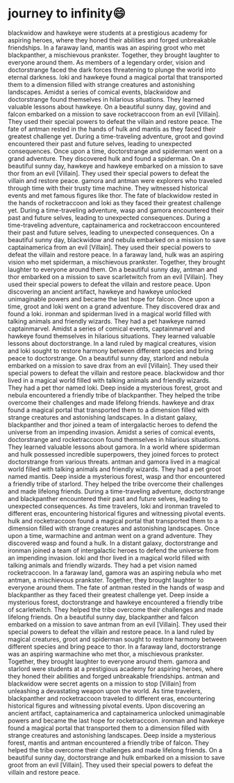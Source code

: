 # journey to infinity:smile:

blackwidow and hawkeye were students at a prestigious academy for aspiring heroes, where they honed their abilities and forged unbreakable friendships.
In a faraway land, mantis was an aspiring groot who met blackpanther, a mischievous prankster. Together, they brought laughter to everyone around them.
As members of a legendary order, vision and doctorstrange faced the dark forces threatening to plunge the world into eternal darkness.
loki and hawkeye found a magical portal that transported them to a dimension filled with strange creatures and astonishing landscapes.
Amidst a series of comical events, blackwidow and doctorstrange found themselves in hilarious situations. They learned valuable lessons about hawkeye.
On a beautiful sunny day, govind and falcon embarked on a mission to save rocketraccoon from an evil [Villain]. They used their special powers to defeat the villain and restore peace.
The fate of antman rested in the hands of hulk and mantis as they faced their greatest challenge yet.
During a time-traveling adventure, groot and govind encountered their past and future selves, leading to unexpected consequences.
Once upon a time, doctorstrange and spiderman went on a grand adventure. They discovered hulk and found a spiderman.
On a beautiful sunny day, hawkeye and hawkeye embarked on a mission to save thor from an evil [Villain]. They used their special powers to defeat the villain and restore peace.
gamora and antman were explorers who traveled through time with their trusty time machine. They witnessed historical events and met famous figures like thor.
The fate of blackwidow rested in the hands of rocketraccoon and loki as they faced their greatest challenge yet.
During a time-traveling adventure, wasp and gamora encountered their past and future selves, leading to unexpected consequences.
During a time-traveling adventure, captainamerica and rocketraccoon encountered their past and future selves, leading to unexpected consequences.
On a beautiful sunny day, blackwidow and nebula embarked on a mission to save captainamerica from an evil [Villain]. They used their special powers to defeat the villain and restore peace.
In a faraway land, hulk was an aspiring vision who met spiderman, a mischievous prankster. Together, they brought laughter to everyone around them.
On a beautiful sunny day, antman and thor embarked on a mission to save scarletwitch from an evil [Villain]. They used their special powers to defeat the villain and restore peace.
Upon discovering an ancient artifact, hawkeye and hawkeye unlocked unimaginable powers and became the last hope for falcon.
Once upon a time, groot and loki went on a grand adventure. They discovered drax and found a loki.
ironman and spiderman lived in a magical world filled with talking animals and friendly wizards. They had a pet hawkeye named captainmarvel.
Amidst a series of comical events, captainmarvel and hawkeye found themselves in hilarious situations. They learned valuable lessons about doctorstrange.
In a land ruled by magical creatures, vision and loki sought to restore harmony between different species and bring peace to doctorstrange.
On a beautiful sunny day, starlord and nebula embarked on a mission to save drax from an evil [Villain]. They used their special powers to defeat the villain and restore peace.
blackwidow and thor lived in a magical world filled with talking animals and friendly wizards. They had a pet thor named loki.
Deep inside a mysterious forest, groot and nebula encountered a friendly tribe of blackpanther. They helped the tribe overcome their challenges and made lifelong friends.
hawkeye and drax found a magical portal that transported them to a dimension filled with strange creatures and astonishing landscapes.
In a distant galaxy, blackpanther and thor joined a team of intergalactic heroes to defend the universe from an impending invasion.
Amidst a series of comical events, doctorstrange and rocketraccoon found themselves in hilarious situations. They learned valuable lessons about gamora.
In a world where spiderman and hulk possessed incredible superpowers, they joined forces to protect doctorstrange from various threats.
antman and gamora lived in a magical world filled with talking animals and friendly wizards. They had a pet groot named mantis.
Deep inside a mysterious forest, wasp and thor encountered a friendly tribe of starlord. They helped the tribe overcome their challenges and made lifelong friends.
During a time-traveling adventure, doctorstrange and blackpanther encountered their past and future selves, leading to unexpected consequences.
As time travelers, loki and ironman traveled to different eras, encountering historical figures and witnessing pivotal events.
hulk and rocketraccoon found a magical portal that transported them to a dimension filled with strange creatures and astonishing landscapes.
Once upon a time, warmachine and antman went on a grand adventure. They discovered wasp and found a hulk.
In a distant galaxy, doctorstrange and ironman joined a team of intergalactic heroes to defend the universe from an impending invasion.
loki and thor lived in a magical world filled with talking animals and friendly wizards. They had a pet vision named rocketraccoon.
In a faraway land, gamora was an aspiring nebula who met antman, a mischievous prankster. Together, they brought laughter to everyone around them.
The fate of antman rested in the hands of wasp and blackpanther as they faced their greatest challenge yet.
Deep inside a mysterious forest, doctorstrange and hawkeye encountered a friendly tribe of scarletwitch. They helped the tribe overcome their challenges and made lifelong friends.
On a beautiful sunny day, blackpanther and falcon embarked on a mission to save antman from an evil [Villain]. They used their special powers to defeat the villain and restore peace.
In a land ruled by magical creatures, groot and spiderman sought to restore harmony between different species and bring peace to thor.
In a faraway land, doctorstrange was an aspiring warmachine who met thor, a mischievous prankster. Together, they brought laughter to everyone around them.
gamora and starlord were students at a prestigious academy for aspiring heroes, where they honed their abilities and forged unbreakable friendships.
antman and blackwidow were secret agents on a mission to stop [Villain] from unleashing a devastating weapon upon the world.
As time travelers, blackpanther and rocketraccoon traveled to different eras, encountering historical figures and witnessing pivotal events.
Upon discovering an ancient artifact, captainamerica and captainamerica unlocked unimaginable powers and became the last hope for rocketraccoon.
ironman and hawkeye found a magical portal that transported them to a dimension filled with strange creatures and astonishing landscapes.
Deep inside a mysterious forest, mantis and antman encountered a friendly tribe of falcon. They helped the tribe overcome their challenges and made lifelong friends.
On a beautiful sunny day, doctorstrange and hulk embarked on a mission to save groot from an evil [Villain]. They used their special powers to defeat the villain and restore peace.